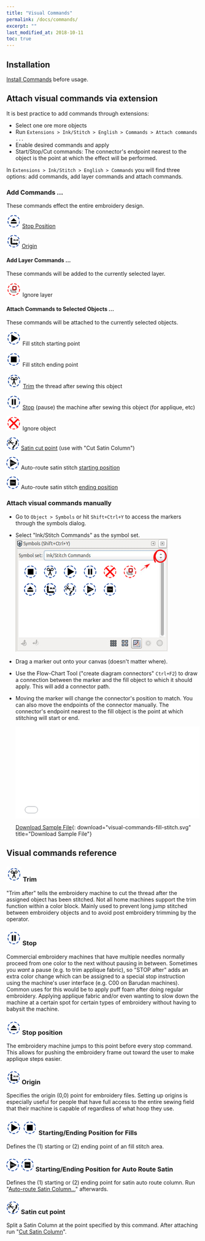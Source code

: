 ```yaml
---
title: "Visual Commands"
permalink: /docs/commands/
excerpt: ""
last_modified_at: 2018-10-11
toc: true
---
```

## Installation

[Install Commands](/docs/addons/) before usage.

## Attach visual commands via extension

It is best practice to add commands through extensions:

* Select one ore more objects
* Run `Extensions > Ink/Stitch > English > Commands > Attach commands ...`
* Enable desired commands and apply
* Start/Stop/Cut commands: The connector's endpoint nearest to the object is the point at which the effect will be performed.

In `Extensions > Ink/Stitch > English > Commands` you will find three options: add commands, add layer commands and attach commands.

### Add Commands ...

These commands effect the entire embroidery design.

![stop position](/assets/images/docs/visual-commands-stop-position.jpg) [Stop Position](#-stop-position)

![origin](/assets/images/docs/visual-commands-origin.jpg) [Origin](#-origin)

#### Add Layer Commands ...

These commands will be added to the currently selected layer.

![ignore layer symbol](/assets/images/docs/visual-commands-ignore-layer.jpg) Ignore layer

#### Attach Commands to Selected Objects ...

These commands will be attached to the currently selected objects.

![starting point symbol](/assets/images/docs/visual-commands-start.jpg) Fill stitch starting point

![ending point symbol](/assets/images/docs/visual-commands-end.jpg) Fill stitch ending point

![trim symbol](/assets/images/docs/visual-commands-trim.jpg) [Trim](#-trim) the thread after sewing this object

![stop symbol](/assets/images/docs/visual-commands-stop.jpg) [Stop](#-stop) (pause) the machine after sewing this object (for applique, etc)

![ignore symbol](/assets/images/docs/visual-commands-ignore.jpg) Ignore object

![satin cut point symbol](/assets/images/docs/visual-commands-satin-cut-point.jpg) [Satin cut point](/docs/commands/#-satin-cut-point) (use with "Cut Satin Column")

![auto route satin starting position symbol](/assets/images/docs/visual-commands-auto-route-satin-stitch-start.jpg) Auto-route satin stitch [starting position](#--startingending-position-for-auto-route-satin)

![auto route satin starting position symbol](/assets/images/docs/visual-commands-auto-route-satin-stitch-end.jpg) Auto-route satin stitch [ending position](#--startingending-position-for-auto-route-satin)

### Attach visual commands manually

* Go to `Object > Symbols` or hit `Shift+Ctrl+Y` to access the markers through the symbols dialog.
* Select "Ink/Stitch Commands" as the symbol set.
![Symbol Set](/assets/images/docs/en/visual-commands-symbol-set.jpg)
* Drag a marker out onto your canvas (doesn't matter where).
* Use the Flow-Chart Tool ("create diagram connectors" `Ctrl+F2`) to draw a connection between the marker and the fill object to which it should apply. This will add a connector path.
* Moving the marker will change the connector's position to match. You can also move the endpoints of the connector manually. The connector's endpoint nearest to the fill object is the point at which stitching will start or end.

  <div style="position: relative; padding-bottom: 50%; height: 0;">
    <iframe src="/assets/video/docs/visual-commands.m4v" frameborder="0" allowfullscreen style="position: absolute; top: 0; left: 0; width: 100%; height: 100%;"></iframe>
  </div>
  
  [Download Sample File](/assets/images/docs/visual-commands-fill-stitch.svg){: download="visual-commands-fill-stitch.svg" title="Download Sample File"}

## Visual commands reference

### ![trim symbol](/assets/images/docs/visual-commands-trim.jpg) Trim

"Trim after" tells the embroidery machine to cut the thread after the assigned object has been stitched.  Not all home machines support the trim function within a color block.  Mainly used to prevent long jump stitched between embroidery objects and to avoid post embroidery trimming by the operator.

### ![stop symbol](/assets/images/docs/visual-commands-stop.jpg) Stop

Commercial embroidery machines that have multiple needles normally proceed from one color to the next without pausing in between. Sometimes you *want* a pause (e.g. to trim applique fabric), so "STOP after" adds an extra color change which can be assigned to a special stop instruction using the machine's user interface (e.g. C00 on Barudan machines). Common uses for this would be to apply puff foam after doing regular embroidery.  Applying applique fabric and/or even wanting to slow down the machine at a certain spot for certain types of embroidery without having to babysit the machine.

### ![stop position](/assets/images/docs/visual-commands-stop-position.jpg) Stop position

The embroidery machine jumps to this point before every stop command. This allows for pushing the embroidery frame out toward the user to make applique steps easier.

### ![origin](/assets/images/docs/visual-commands-origin.jpg) Origin

Specifies the origin (0,0) point for embroidery files. Setting up origins is especially useful for people that have full access to the entire sewing field that their machine is capable of regardless of what hoop they use.

### ![starting point symbol](/assets/images/docs/visual-commands-start.jpg) ![ending point symbol](/assets/images/docs/visual-commands-end.jpg) Starting/Ending Position for Fills

Defines the (1) starting or (2) ending point of an fill stitch area.

###  ![auto route satin starting position symbol](/assets/images/docs/visual-commands-auto-route-satin-stitch-start.jpg) ![auto route satin ending position symbol](/assets/images/docs/visual-commands-auto-route-satin-stitch-end.jpg) Starting/Ending Position for Auto Route Satin

Defines the (1) starting or (2) ending point for satin auto route column. Run "[Auto-route Satin Column...](/docs/satin-tools/#auto-route-satin-columns)" afterwards.

### ![satin cut point symbol](/assets/images/docs/visual-commands-satin-cut-point.jpg) Satin cut point

Split a Satin Column at the point specified by this command. After attaching run "[Cut Satin Column](/docs/satin-tools/#cut-satin-column)".
